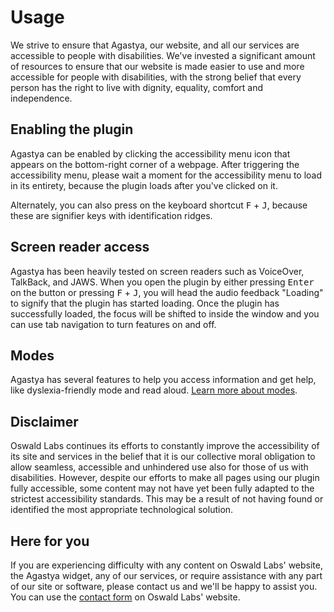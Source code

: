 # Usage

We strive to ensure that Agastya, our website, and all our services are accessible to people with disabilities. We've invested a significant amount of resources to ensure that our website is made easier to use and more accessible for people with disabilities, with the strong belief that every person has the right to live with dignity, equality, comfort and independence.

## Enabling the plugin

Agastya can be enabled by clicking the accessibility menu icon that appears on the bottom-right corner of a webpage. After triggering the accessibility menu, please wait a moment for the accessibility menu to load in its entirety, because the plugin loads after you've clicked on it.

Alternately, you can also press on the keyboard shortcut <kbd>F</kbd> + <kbd>J</kbd>, because these are signifier keys with identification ridges.

## Screen reader access

Agastya has been heavily tested on screen readers such as VoiceOver, TalkBack, and JAWS. When you open the plugin by either pressing <kbd>Enter</kbd> on the button or pressing <kbd>F</kbd> + <kbd>J</kbd>, you will head the audio feedback "Loading" to signify that the plugin has started loading. Once the plugin has successfully loaded, the focus will be shifted to inside the window and you can use tab navigation to turn features on and off.

## Modes

Agastya has several features to help you access information and get help, like dyslexia-friendly mode and read aloud. [Learn more about modes](/usage-guidelines/modes.html).

## Disclaimer

Oswald Labs continues its efforts to constantly improve the accessibility of its site and services in the belief that it is our collective moral obligation to allow seamless, accessible and unhindered use also for those of us with disabilities. However, despite our efforts to make all pages using our plugin fully accessible, some content may not have yet been fully adapted to the strictest accessibility standards. This may be a result of not having found or identified the most appropriate technological solution.

## Here for you

If you are experiencing difficulty with any content on Oswald Labs' website, the Agastya widget, any of our services, or require assistance with any part of our site or software, please contact us and we'll be happy to assist you. You can use the [contact form](https://oswaldlabs.com/contact) on Oswald Labs' website.